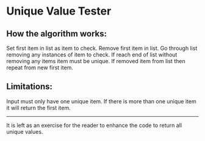 Unique Value Tester
===================

## How the algorithm works:
Set first item in list as item to check.
Remove first item in list.
Go through list removing any instances of item to check.
If reach end of list without removing any items item must be unique.
If removed item from list then repeat from new first item.

## Limitations:
Input must only have one unique item.
If there is more than one unique item it will return the first item.

----

It is left as an exercise for the reader to enhance the code to return all
unique values.
